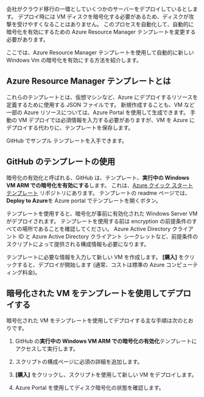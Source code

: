 会社がクラウド移行の一環としていくつかのサーバーをデプロイしているとします。 デプロイ時には VM ディスクを暗号化する必要があるため、ディスクが攻撃を受けやすくなることはありません。 このプロセスを自動化して、自動的に暗号化を有効にするための Azure Resource Manager テンプレートを変更する必要があります。

ここでは、Azure Resource Manager テンプレートを使用して自動的に新しい Windows Vm の暗号化を有効にする方法を紹介します。

## <a name="what-are-azure-resource-manager-templates"></a>Azure Resource Manager テンプレートとは

これらのテンプレートとは、仮想マシンなど、Azure にデプロイするリソースを定義するために使用する JSON ファイルです。 新規作成することも、VM など一部の Azure リソースについては、Azure Portal を使用して生成できます。 手動の VM デプロイでは必須情報を入力する必要がありますが、VM を Azure にデプロイする代わりに、テンプレートを保存します。

GitHub でサンプル テンプレートを入手できます。

## <a name="using-github-templates"></a>GitHub のテンプレートの使用

暗号化の有効化と呼ばれる、GitHub は、テンプレート、**実行中の Windows VM ARM での暗号化を有効にする**します。 これは、[Azure クイック スタート テンプレート](https://github.com/Azure/azure-quickstart-templates) リポジトリにあります。 テンプレートの readme ページでは、 **Deploy to Azure**を Azure portal でテンプレートを開くボタン。

テンプレートを使用すると、暗号化が事前に有効化された Windows Server VM がデプロイされます。 テンプレートを使用する前は encryption の前提条件のすべての場所であることを確認してください。 Azure Active Directory クライアント ID と Azure Active Directory クライアント シークレットなど、前提条件のスクリプトによって提供される構成情報も必要になります。

テンプレートに必要な情報を入力して新しい VM を作成します。 **[購入]** をクリックすると、デプロイが開始します (通常、コストは標準の Azure コンピューティング料金)。

## <a name="deploy-an-encrypted-vm-by-using-a-template"></a>暗号化された VM をテンプレートを使用してデプロイする

暗号化された VM をテンプレートを使用してデプロイする主な手順は次のとおりです。

1. GitHub の**実行中の Windows VM ARM での暗号化の有効化**テンプレートにアクセスして実行します。

1. スクリプトの構成ページに必須の詳細を追加します。

1. **[購入]** をクリックし、スクリプトを使用して新しい VM をデプロイします。

1. Azure Portal を使用してディスク暗号化の状態を確認します。
